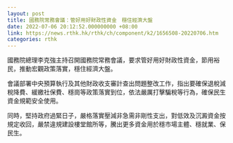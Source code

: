 ```yaml
---
layout: post
title: 國務院常務會議：管好用好財政性資金　穩住經濟大盤
date: 2022-07-06 20:12:52.000000000 +08:00
link: https://news.rthk.hk/rthk/ch/component/k2/1656508-20220706.htm
categories: rthk
---
```


國務院總理李克強主持召開國務院常務會議，要求管好用好財政性資金，節用裕民，推動宏觀政策落實，穩住經濟大盤。

會議部署中央預算執行及其他財政收支審計查出問題整改工作，指出要確保退稅減稅降費、緩繳社保費、穩崗等政策落實到位，依法嚴厲打擊騙稅等行為，確保民生資金規範安全使用。

同時，堅持政府過緊日子，嚴格落實壓減非急需非剛性支出，對低效及沉澱資金按規定收回，嚴禁違規建設樓堂館所等，騰出更多資金用於穩市場主體、穩就業、保民生。
